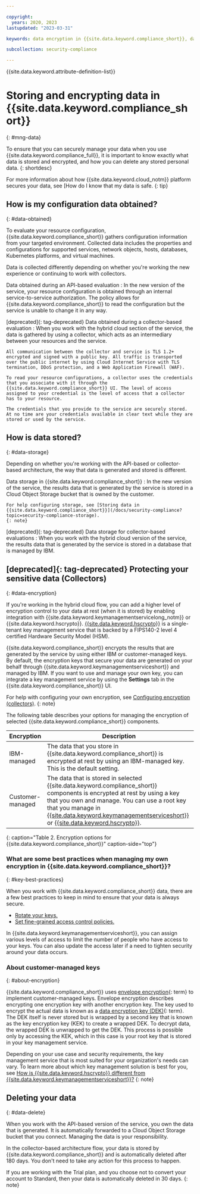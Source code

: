 ```yaml
---

copyright:
  years: 2020, 2023
lastupdated: "2023-03-31"

keywords: data encryption in {{site.data.keyword.compliance_short}}, data storage for {{site.data.keyword.compliance_short}}, bring your own keys for {{site.data.keyword.compliance_short}}, BYOK for {{site.data.keyword.compliance_short}}, key management for {{site.data.keyword.compliance_short}}, key encryption for {{site.data.keyword.compliance_short}}, personal data in {{site.data.keyword.compliance_short}}, data deletion for {{site.data.keyword.compliance_short}}, data in {{site.data.keyword.compliance_short}}, data security in {{site.data.keyword.compliance_short}}

subcollection: security-compliance

---
```


{{site.data.keyword.attribute-definition-list}}

# Storing and encrypting data in {{site.data.keyword.compliance_short}}
{: #mng-data}

To ensure that you can securely manage your data when you use {{site.data.keyword.compliance_full}}, it is important to know exactly what data is stored and encrypted, and how you can delete any stored personal data.
{: shortdesc}

For more information about how {{site.data.keyword.cloud_notm}} platform secures your data, see [How do I know that my data is safe.
{: tip}

## How is my configuration data obtained?
{: #data-obtained}

To evaluate your resource configuration, {{site.data.keyword.compliance_short}} gathers configuration information from your targeted environment. Collected data includes the properties and configurations for supported services, network objects, hosts, databases, Kubernetes platforms, and virtual machines.

Data is collected differently depending on whether you're working the new experience or continuing to work with collectors.

Data obtained during an API-based evaluation
:   In the new version of the service, your resource configuration is obtained through an internal service-to-service authorization. The policy allows for {{site.data.keyword.compliance_short}} to read the configuration but the service is unable to change it in any way.

<deprecated>[deprecated]{: tag-deprecated} </deprecated>Data obtained during a collector-based evaluation
:   When you work with the hybrid cloud section of the service, the data is gathered by using a collector, which acts as an intermediary between your resources and the service.

	All communication between the collector and service is TLS 1.2+ encrypted and signed with a public key. All traffic is transported over the public internet by using Cloud Internet Service with TLS termination, DDoS protection, and a Web Application Firewall (WAF).

	To read your resource configurations, a collector uses the credentials that you associate with it through the {{site.data.keyword.compliance_short}} UI. The level of access assigned to your credential is the level of access that a collector has to your resource. 

	The credentials that you provide to the service are securely stored. At no time are your credentials available in clear text while they are stored or used by the service. 

## How is data stored?
{: #data-storage}

Depending on whether you're working with the API-based or collector-based architecture, the way that data is generated and stored is different.

Data storage in {{site.data.keyword.compliance_short}}
:   In the new version of the service, the results data that is generated by the service is stored in a Cloud Object Storage bucket that is owned by the customer.

	For help configuring storage, see [Storing data in {{site.data.keyword.compliance_short}}](/docs/security-compliance?topic=security-compliance-storage).
	{: note}

<deprecated>[deprecated]{: tag-deprecated} </deprecated>Data storage for collector-based evaluations
:   When you work with the hybrid cloud version of the service, the results data that is generated by the service is stored in a database that is managed by IBM.

## <deprecated>[deprecated]{: tag-deprecated} </deprecated>Protecting your sensitive data (Collectors)
{: #data-encryption}

If you're working in the hybrid cloud flow, you can add a higher level of encryption control to your data at rest (when it is stored) by enabling integration with {{site.data.keyword.keymanagementservicelong_notm}} or {{site.data.keyword.hscrypto}}. [{{site.data.keyword.hscrypto}}](/docs/hs-crypto?topic=hs-crypto-get-started) is a single-tenant key management service that is backed by a FIPS140-2 level 4 certified Hardware Security Model (HSM).

{{site.data.keyword.compliance_short}} encrypts the results that are generated by the service by using either IBM or customer-managed keys. By default, the encryption keys that secure your data are generated on your behalf through {{site.data.keyword.keymanagementserviceshort}} and managed by IBM. If you want to use and manage your own key, you can integrate a key management service by using the **Settings** tab in the {{site.data.keyword.compliance_short}} UI.

For help with configuring your own encryption, see [Configuring encryption (collectors)](/docs/security-compliance?topic=security-compliance-storage#data-encryption-configure).
{: note}

The following table describes your options for managing the encryption of selected {{site.data.keyword.compliance_short}} components.

| Encryption | Description |
| ---- | ---- |
| IBM-managed | The data that you store in {{site.data.keyword.compliance_short}} is encrypted at rest by using an IBM-managed key. This is the default setting. |
| Customer-managed | The data that is stored in selected {{site.data.keyword.compliance_short}} components is encrypted at rest by using a key that you own and manage. You can use a root key that you manage in [{{site.data.keyword.keymanagementserviceshort}}](/catalog/services/key-protect) or [{{site.data.keyword.hscrypto}}](/catalog/services/hs-crypto). |
{: caption="Table 2. Encryption options for {{site.data.keyword.compliance_short}}" caption-side="top"}


### What are some best practices when managing my own encryption in {{site.data.keyword.compliance_short}}?
{: #key-best-practices}

When you work with {{site.data.keyword.compliance_short}} data, there are a few best practices to keep in mind to ensure that your data is always secure.

- [Rotate your keys.](/docs/key-protect?topic=key-protect-key-rotation)
- [Set fine-grained access control policies.](/docs/key-protect?topic=key-protect-manage-access)

In {{site.data.keyword.keymanagementserviceshort}}, you can assign various levels of access to limit the number of people who have access to your keys. You can also update the access later if a need to tighten security around your data occurs.


### About customer-managed keys
{: #about-encryption}

{{site.data.keyword.compliance_short}} uses [envelope encryption](#x9860393){: term} to implement customer-managed keys. Envelope encryption describes encrypting one encryption key with another encryption key. The key used to encrypt the actual data is known as a [data encryption key (DEK)](#x4791827){: term}. The DEK itself is never stored but is wrapped by a second key that is known as the key encryption key (KEK) to create a wrapped DEK. To decrypt data, the wrapped DEK is unwrapped to get the DEK. This process is possible only by accessing the KEK, which in this case is your root key that is stored in your key management service.

Depending on your use case and security requirements, the key management service that is most suited for your organization's needs can vary. To learn more about which key management solution is best for you, see [How is {{site.data.keyword.hscrypto}} different from {{site.data.keyword.keymanagementserviceshort}}?](/docs/hs-crypto?topic=hs-crypto-faq-basics#faq-differentiators-key-protect)
{: note}



## Deleting your data
{: #data-delete}

When you work with the API-based version of the service, you own the data that is generated. It is automatically forwarded to a Cloud Object Storage bucket that you connect. Managing the data is your responsibility. 

In the collector-based architecture flow, your data is stored by {{site.data.keyword.compliance_short}} and is automatically deleted after 180 days. You don't need to take any action for this process to happen. 

If you are working with the Trial plan, and you choose not to convert your account to Standard, then your data is automatically deleted in 30 days.
{: note} 

